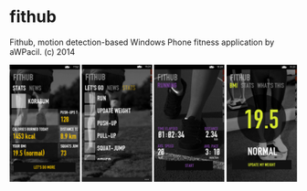 # fithub
Fithub, motion detection-based Windows Phone fitness application by aWPacil. (c) 2014

<img src="https://raw.githubusercontent.com/pnteresa/obat-masukangin-host/8ecd571d82c19713b9166350a514c3757b273d1b/fithub.png"/>
